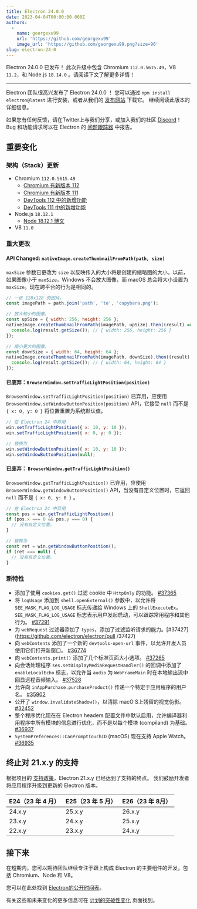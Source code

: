 ```yaml
---
title: Electron 24.0.0
date: 2023-04-04T00:00:00.000Z
authors:
  - 
    name: georgexu99
    url: 'https://github.com/georgexu99'
    image_url: 'https://github.com/georgexu99.png?size=96'
slug: electron-24-0
---
```


Electron 24.0.0 已发布！ 此次升级中包含 Chromium `112.0.5615.49`，V8 `11.2`，和 Node.js `18.14.0` 。请阅读下文了解更多详情！

---

Electron 团队很高兴发布了 Electron 24.0.0 ！ 您可以通过 `npm install electron@latest` 进行安装，或者从我们的 [发布网站](https://releases.electronjs.org/releases/stable) 下载它。 继续阅读此版本的详细信息。

如果您有任何反馈，请在Twitter上与我们分享，或加入我们的社区 [Discord](https://discord.com/invite/electronjs)！Bug 和功能请求可以在 Electron 的 [问题跟踪器](https://github.com/electron/electron/issues) 中报告。

## 重要变化

### 架构（Stack）更新

- Chromium `112.0.5615.49`
  - [Chromium 有新版本 112](https://developer.chrome.com/blog/new-in-chrome-112/)
  - [Chromium 有新版本 111](https://developer.chrome.com/blog/new-in-chrome-111/)
  - [DevTools 112 中的新增功能](https://developer.chrome.com/blog/new-in-devtools-112/)
  - [DevTools 111 中的新增功能](https://developer.chrome.com/blog/new-in-devtools-111/)
- Node.js `18.12.1`
  - [Node 18.12.1 博文](https://nodejs.org/en/blog/release/v18.12.1/)
- V8 `11.0`

### 重大更改

#### API Changed: `nativeImage.createThumbnailFromPath(path, size)`

`maxSize` 参数已更改为 `size` 以反映传入的大小将是创建的缩略图的大小。以前，如果图像小于 `maxSize`，Windows 不会放大图像，而 macOS 总会将大小设置为 `maxSize`。现在跨平台的行为是相同的。

```js
// 一张 128x128 的图片。
const imagePath = path.join('path', 'to', 'capybara.png');

// 放大较小的图像。
const upSize = { width: 256, height: 256 };
nativeImage.createThumbnailFromPath(imagePath, upSize).then((result) => {
  console.log(result.getSize()); // { width: 256, height: 256 }
});

// 缩小更大的图像。
const downSize = { width: 64, height: 64 };
nativeImage.createThumbnailFromPath(imagePath, downSize).then((result) => {
  console.log(result.getSize()); // { width: 64, height: 64 }
});
```

#### 已废弃：`BrowserWindow.setTrafficLightPosition(position)`

`BrowserWindow.setTrafficLightPosition(position)` 已弃用，应使用 `BrowserWindow.setWindowButtonPosition(position)` API，它接受 `null` 而不是 `{ x: 0, y: 0 }` 将位置重置为系统默认值。

```js
// 在 Electron 24 中弃用
win.setTrafficLightPosition({ x: 10, y: 10 });
win.setTrafficLightPosition({ x: 0, y: 0 });

// 替换为
win.setWindowButtonPosition({ x: 10, y: 10 });
win.setWindowButtonPosition(null);
```

#### 已废弃： `BrowserWindow.getTrafficLightPosition()`

`BrowserWindow.getTrafficLightPosition()` 已弃用，应使用 `BrowserWindow.getWindowButtonPosition()` API，当没有自定义位置时，它返回 `null` 而不是 `{ x: 0, y: 0 }` 。

```js
// 在 Electron 24 中弃用
const pos = win.getTrafficLightPosition()
if (pos.x === 0 && pos.y === 0) {
  // 没有自定义位置。
}

// 替换为
const ret = win.getWindowButtonPosition();
if (ret === null) {
  // 没有自定义位置。
}
```

### 新特性

- 添加了使用 `cookies.get()` 过滤 cookie 中 `HttpOnly` 的功能。 [#37365](https://github.com/electron/electron/pull/37365)
- 将 `logUsage` 添加到 `shell.openExternal()` 参数中，以允许将 `SEE_MASK_FLAG_LOG_USAGE` 标志传递给 Windows 上的 `ShellExecuteEx`。 `SEE_MASK_FLAG_LOG_USAGE` 标志表示用户发起启动，可以跟踪常用程序和其他行为。 [#37291](https://github.com/electron/electron/pull/37291)
- 为 `webRequest` 过滤器添加了 `types`，添加了过滤监听请求的能力。[#37427](https://github.com/electron/electron/pull /37427)
- 向 `webContents` 添加了一个新的 `devtools-open-url` 事件，以允许开发人员使用它们打开新窗口。 [#36774](https://github.com/electron/electron/pull/36774)
- 向 `webContents.print()` 添加了几个标准页面大小选项。 [#37265](https://github.com/electron/electron/pull/37265)
- 向会话处理程序 `ses.setDisplayMediaRequestHandler()` 的回调中添加了 `enableLocalEcho` 标志，以允许当 `audio` 为 `WebFrameMain` 时在本地输出流中回显远程音频输入。 [#37528](https://github.com/electron/electron/pull/37528)
- 允许向 `inAppPurchase.purchaseProduct()` 传递一个特定于应用程序的用户名。 [#35902](https://github.com/electron/electron/pull/35902)
- 公开了 `window.invalidateShadow()`，以清除 macO S上残留的视觉伪影。 [#32452](https://github.com/electron/electron/pull/32452)
- 整个程序优化现在在 Electron headers 配置文件中默认启用，允许编译器利用程序中所有模块的信息进行优化，而不是以每个模块 (compiland) 为基础。 [#36937](https://github.com/electron/electron/pull/36937)
- `SystemPreferences::CanPromptTouchID` (macOS) 现在支持 Apple Watch。 [#36935](https://github.com/electron/electron/pull/36935)

## 终止对 21.x.y 的支持

根据项目的 [支持政策](https://www.electronjs.org/docs/latest/tutorial/electron-timelines#version-support-policy)，Electron 21.x.y 已经达到了支持的终点。 我们鼓励开发者将应用程序升级到更新的 Electron 版本。

| E24（23 年 4 月） | E25（23 年 5 月） | E26（23 年 8月） |
| ------------- | ------------- | ------------ |
| 24.x.y        | 25.x.y        | 26.x.y       |
| 23.x.y        | 24.x.y        | 25.x.y       |
| 22.x.y        | 23.x.y        | 24.x.y       |

## 接下来

在短期内，您可以期待团队继续专注于跟上构成 Electron 的主要组件的开发，包括 Chromium、Node 和 V8。

您可以在此处找到 [Electron的公开时间表](https://www.electronjs.org/docs/latest/tutorial/electron-timelines)。

有关这些和未来变化的更多信息可在 [计划的突破性变化](https://github.com/electron/electron/blob/main/docs/breaking-changes.md) 页面找到。
